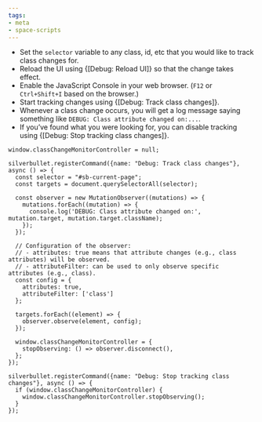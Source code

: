 ```yaml
---
tags:
- meta
- space-scripts
---
```


- Set the `selector` variable to any class, id, etc that you would like to track class changes for.
- Reload the UI using {[Debug: Reload UI]} so that the change takes effect.
- Enable the JavaScript Console in your web browser. (`F12` or `Ctrl+Shift+I` based on the browser.)
- Start tracking changes using {[Debug: Track class changes]}.
- Whenever a class change occurs, you will get a log message saying something like `DEBUG: Class attribute changed on:...`.
- If you’ve found what you were looking for, you can disable tracking using {[Debug: Stop tracking class changes]}.

```space-script
window.classChangeMonitorController = null;

silverbullet.registerCommand({name: "Debug: Track class changes"}, async () => {
  const selector = "#sb-current-page";
  const targets = document.querySelectorAll(selector);

  const observer = new MutationObserver((mutations) => {
    mutations.forEach((mutation) => {
      console.log('DEBUG: Class attribute changed on:', mutation.target, mutation.target.className);
    });
  });

  // Configuration of the observer:
  // - attributes: true means that attribute changes (e.g., class attributes) will be observed.
  // - attributeFilter: can be used to only observe specific attributes (e.g., class).
  const config = {
    attributes: true,
    attributeFilter: ['class']
  };

  targets.forEach((element) => {
    observer.observe(element, config);
  });

  window.classChangeMonitorController = {
    stopObserving: () => observer.disconnect(),
  };
});

silverbullet.registerCommand({name: "Debug: Stop tracking class changes"}, async () => {
  if (window.classChangeMonitorController) {
    window.classChangeMonitorController.stopObserving();
  }
});
```
